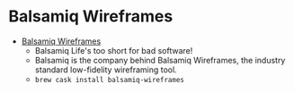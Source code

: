 # Balsamiq Wireframes
- [Balsamiq Wireframes](https://balsamiq.com/)
  -  Balsamiq Life's too short for bad software!
  - Balsamiq is the company behind Balsamiq Wireframes, the industry standard low-fidelity wireframing tool.
  - `brew cask install balsamiq-wireframes`
